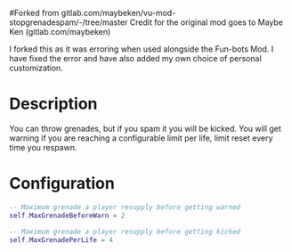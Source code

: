 #Forked from gitlab.com/maybeken/vu-mod-stopgrenadespam/-/tree/master
Credit for the original mod goes to Maybe Ken (gitlab.com/maybeken)

I forked this as it was erroring when used alongside the Fun-bots Mod. I have fixed the error and have also added my own choice of personal customization.

# Description

You can throw grenades, but if you spam it you will be kicked. You will get warning if you are reaching a configurable limit per life, limit reset every time you respawn.

# Configuration

```lua
-- Maximum grenade a player resupply before getting warned
self.MaxGrenadeBeforeWarn = 2

-- Maximum grenade a player resupply before getting kicked
self.MaxGrenadePerLife = 4
```
